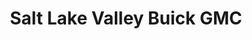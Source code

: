---
title: "Salt Lake Valley Buick GMC"
url: /south-salt-lake/salt-lake-valley-buick-gmc/
shop: Autohaus
---